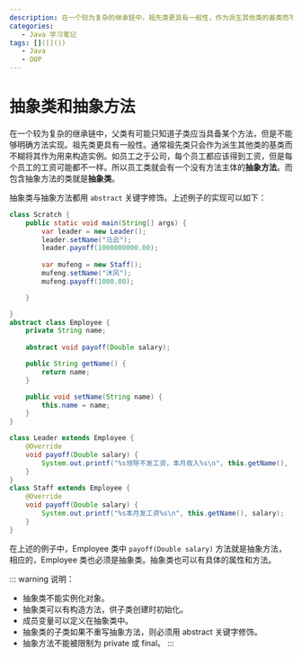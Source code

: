 ```yaml
---
description: 在一个较为复杂的继承链中，祖先类更具有一般性，作为派生其他类的基类而不糊将其作为用来构造实例。
categories: 
   - Java 学习笔记
tags: []([]())
   - Java
   - OOP
---
```


# 抽象类和抽象方法

在一个较为复杂的继承链中，父类有可能只知道子类应当具备某个方法，但是不能够明确方法实现。祖先类更具有一般性。通常祖先类只会作为派生其他类的基类而不糊将其作为用来构造实例。如员工之于公司，每个员工都应该得到工资，但是每个员工的工资可能都不一样。所以员工类就会有一个没有方法主体的**抽象方法**。而包含抽象方法的类就是**抽象类**。

抽象类与抽象方法都用 `abstract` 关键字修饰。上述例子的实现可以如下：

```java
class Scratch {
    public static void main(String[] args) {
        var leader = new Leader();
        leader.setName("马云");
        leader.payoff(1000000000.00);
        
        var mufeng = new Staff();
        mufeng.setName("沐风");
        mufeng.payoff(1000.00);

    }

}
abstract class Employee {
    private String name;
    
    abstract void payoff(Double salary);

    public String getName() {
        return name;
    }

    public void setName(String name) {
        this.name = name;
    }
}

class Leader extends Employee {
    @Override
    void payoff(Double salary) {
        System.out.printf("%s领导不发工资，本月收入%s\n", this.getName(), salary);
    }
}
class Staff extends Employee {
    @Override
    void payoff(Double salary) {
        System.out.printf("%s本月发工资%s\n", this.getName(), salary);
    }
}
```

在上述的例子中，Employee 类中 `payoff(Double salary)` 方法就是抽象方法，相应的，Employee 类也必须是抽象类。抽象类也可以有具体的属性和方法。



::: warning 说明：
- 抽象类不能实例化对象。
- 抽象类可以有构造方法，供子类创建时初始化。
- 成员变量可以定义在抽象类中。
- 抽象类的子类如果不重写抽象方法，则必须用 abstract 关键字修饰。
- 抽象方法不能被限制为 private 或 final。
:::